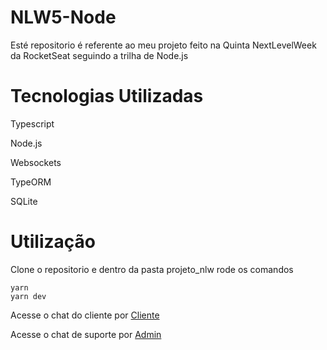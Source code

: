# NLW5-Node
Esté repositorio é referente ao meu projeto feito na Quinta NextLevelWeek da RocketSeat seguindo a trilha de Node.js

# Tecnologias Utilizadas
Typescript

Node.js

Websockets

TypeORM

SQLite

# Utilização
Clone o repositorio e dentro da pasta projeto_nlw rode os comandos

```
yarn 
yarn dev
```
Acesse o chat do cliente por [Cliente](http://localhost:3333/pages/client)

Acesse o chat de suporte por [Admin](http://localhost:3333/pages/admin)

